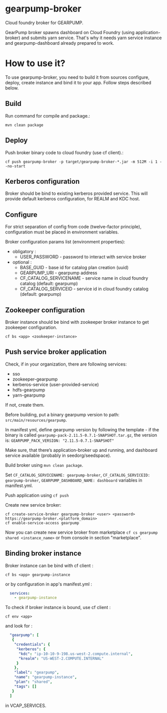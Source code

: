 # gearpump-broker

Cloud foundry broker for GEARPUMP.

GearPump broker spawns dashboard on Cloud Foundry (using application-broker) and submits yarn service.
That's why it needs yarn service instance and gearpump-dashboard already prepared to work.

# How to use it?
To use gearpump-broker, you need to build it from sources configure, deploy, create instance and bind it to your app. Follow steps described below.

## Build
Run command for compile and package.:
```
mvn clean package
```

## Deploy
Push broker binary code to cloud foundry (use cf client).:
```
cf push gearpump-broker -p target/gearpump-broker-*.jar -m 512M -i 1 --no-start
```

## Kerberos configuration
Broker should be bind to existing kerberos provided service. This will provide default kerberos configuration, for REALM and KDC host.

## Configure

For strict separation of config from code (twelve-factor principle), configuration must be placed in environment variables.

Broker configuration params list (environment properties):

* obligatory :
  * USER_PASSWORD - password to interact with service broker
* optional :
  * BASE_GUID - base id for catalog plan creation (uuid)
  * GEARPUMP_URI - gearpump address
  * CF_CATALOG_SERVICENAME - service name in cloud foundry catalog (default: gearpump)
  * CF_CATALOG_SERVICEID - service id in cloud foundry catalog (default: gearpump)

## Zookeeper configuration
Broker instance should be bind with zookeeper broker instance to get zookeeper configuration.
```
cf bs <app> <zookeeper-instance>
```

## Push service broker application

Check, if in your organization, there are following services:
* sso
* zookeeper-gearpump
* kerberos-service (user-provided-service)
* hdfs-gearpump
* yarn-gearpump

If not, create them.

Before building, put a binary gearpump version to path: ``src/main/resources/gearpump``.

In manifest yml, define gearpump version by following the template - if the binary is called ``gearpump-pack-2.11.5-0.7.1-SNAPSHOT.tar.gz``, the version is: ``GEARPUMP_PACK_VERSION: "2.11.5-0.7.1-SNAPSHOT"``

Make sure, that there’s application-broker up and running, and dashboard service available (probably in seedorg/seedspace).

Build broker using ``mvn clean package``.

Set ``CF_CATALOG_SERVICENAME: gearpump-broker``, ``CF_CATALOG_SERVICEID: gearpump-broker``, ``GEARPUMP_DASHBOARD_NAME: dashboard`` variables in manifest.yml.

Push application using ``cf push``

Create new service broker:
```
cf create-service-broker gearpump-broker <user> <password> https://gearpump-broker.<platform_domain>
cf enable-service-access gearpump
```

Now you can create new service broker from marketplace ``cf cs gearpump shared <instance_name>`` or from console in section "marketplace".

## Binding broker instance

Broker instance can be bind with cf client :
```
cf bs <app> gearpump-instance
```
or by configuration in app's manifest.yml :
```yaml
  services:
    - gearpump-instance
```

To check if broker instance is bound, use cf client :
```
cf env <app>
```
and look for :
```yaml
  "gearpump": [
   {
    "credentials": {
     "kerberos": {
      "kdc": "ip-10-10-9-198.us-west-2.compute.internal",
      "krealm": "US-WEST-2.COMPUTE.INTERNAL"
     }
    },
    "label": "gearpump",
    "name": "gearpump-instance",
    "plan": "shared",
    "tags": []
   }
  ]
```
in VCAP_SERVICES.
